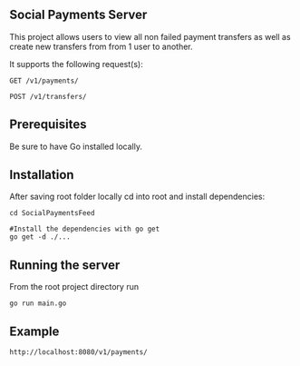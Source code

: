 ## Social Payments Server
This project allows users to view all non failed payment transfers as well as create new transfers from from 1 user to another.

It supports the following request(s):

```GET /v1/payments/```

```POST /v1/transfers/```

## Prerequisites

Be sure to have Go installed locally.

## Installation
After saving root folder locally cd into root and install dependencies:

```
cd SocialPaymentsFeed 

#Install the dependencies with go get
go get -d ./...
```

## Running the server

From the root project directory run

```go run main.go```

## Example

```http://localhost:8080/v1/payments/```
